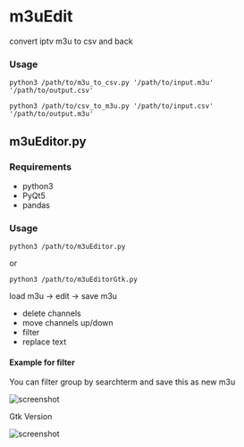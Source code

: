 # m3uEdit
convert iptv m3u to csv and back

### Usage

```python3 /path/to/m3u_to_csv.py '/path/to/input.m3u' '/path/to/output.csv'```

```python3 /path/to/csv_to_m3u.py '/path/to/input.csv' '/path/to/output.m3u'```

## m3uEditor.py

### Requirements

- python3
- PyQt5
- pandas

### Usage

```python3 /path/to/m3uEditor.py```

or

```python3 /path/to/m3uEditorGtk.py```

load m3u -> edit -> save m3u

- delete channels
- move channels up/down
- filter
- replace text

#### Example for filter

You can filter group by searchterm and save this as new m3u

![screenshot](https://github.com/Axel-Erfurt/m3uEdit/blob/main/screenshot.png)

Gtk Version

![screenshot](https://github.com/Axel-Erfurt/m3uEdit/blob/main/screenshot2.png)

